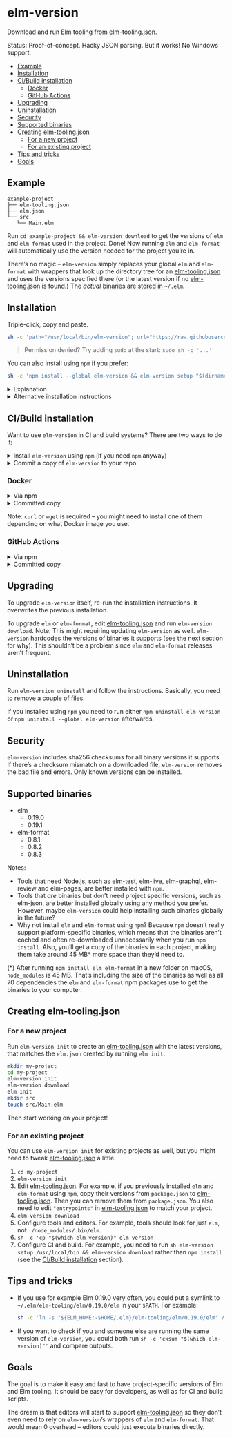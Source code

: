 # elm-version

Download and run Elm tooling from [elm-tooling.json].

Status: Proof-of-concept. Hacky JSON parsing. But it works! No Windows support.

[elm-tooling.json]: https://github.com/lydell/elm-tooling.json

<!-- prettier-ignore-start -->
<!-- START doctoc generated TOC please keep comment here to allow auto update -->
<!-- DON'T EDIT THIS SECTION, INSTEAD RE-RUN doctoc TO UPDATE -->


- [Example](#example)
- [Installation](#installation)
- [CI/Build installation](#cibuild-installation)
  - [Docker](#docker)
  - [GitHub Actions](#github-actions)
- [Upgrading](#upgrading)
- [Uninstallation](#uninstallation)
- [Security](#security)
- [Supported binaries](#supported-binaries)
- [Creating elm-tooling.json](#creating-elm-toolingjson)
  - [For a new project](#for-a-new-project)
  - [For an existing project](#for-an-existing-project)
- [Tips and tricks](#tips-and-tricks)
- [Goals](#goals)

<!-- END doctoc generated TOC please keep comment here to allow auto update -->
<!-- prettier-ignore-end -->

## Example

```
example-project
├── elm-tooling.json
├── elm.json
└── src
   └── Main.elm
```

Run `cd example-project && elm-version download` to get the versions of `elm` and `elm-format` used in the project. Done! Now running `elm` and `elm-format` will automatically use the version needed for the project you’re in.

There’s no magic – `elm-version` simply replaces your global `elm` and `elm-format` with wrappers that look up the directory tree for an [elm-tooling.json] and uses the versions specified there (or the latest version if no [elm-tooling.json] is found.) The _actual_ [binaries are stored in `~/.elm`][binaries].

## Installation

Triple-click, copy and paste.

```sh
sh -c 'path="/usr/local/bin/elm-version"; url="https://raw.githubusercontent.com/lydell/elm-version/master/elm-version"; if command -v curl > /dev/null; then curl -#fLo "$path" "$url"; else wget -nv -O "$path" "$url"; fi && chmod +x "$path" && elm-version setup "$(dirname "$path")"'
```

> Permission denied? Try adding `sudo` at the start: `sudo sh -c '...'`

You can also install using `npm` if you prefer:

```sh
sh -c 'npm install --global elm-version && elm-version setup "$(dirname "$(which elm-version)")"'
```

<details>
<summary>Explanation</summary>

- `sh -c '...'`: Execute `...` in the `sh` shell. Why? Copy-paste compatibility with most shells and it’s easy to add `sudo` if needed.
- `path="/usr/local/bin/elm-version"`: Set the variable `path` to where to install `elm-version`.
- `url="https://raw.githubusercontent.com/lydell/elm-version/v1.0.0/elm-version"`: Set the variable `url` to where to download `elm-version` from. Visit this URL first if you want to see what the code looks like before running it.
- `if command -v curl > /dev/null; then curl -#fLo "$path" "$url"; else wget -nv -O "$path" "$url"; fi`: Download `elm-version` from `url` to `path` using `curl` if available and `wget` otherwise.
- `chmod +x "$path"`: Make the downloaded `elm-version` executable.
- `elm-version setup "$(dirname "$path")"`: Create wrappers for `elm` and `elm-format`, in the same directory as `elm-version`.

npm:

- `npm install --global elm-version`: Install `elm-version` globally using `npm`.
- `elm-version setup "$(dirname "$(which elm-version)")"`: Create wrappers for `elm` and `elm-format`, in the same directory as `elm-version`.

You could also run something like this:

```sh
npm install --global elm-version && elm-version setup /usr/local/bin
```

</details>

<details>
<summary>Alternative installation instructions</summary>

1. Download the `elm-version` shell script from this repo.
2. Make it executable.
3. Put it in your `$PATH`.
4. Run `elm-version setup SOME_DIR_IN_PATH` to create wrappers for `elm` and `elm-format`.

</details>

## CI/Build installation

Want to use `elm-version` in CI and build systems? There are two ways to do it:

<details>
<summary>Install <code>elm-version</code> using <code>npm</code> (if you need <code>npm</code> anyway)</summary>

```sh
npm install --save-dev elm-version
```

To upgrade, edit the version number for `"elm-version"` in `package.json`.

</details>

<details>
<summary>Commit a copy of <code>elm-version</code> to your repo</summary>

You _could_ copy that one-liner above into your CI setup and build scripts, but:

- It’s ugly and hard to read.
- You might end up accidentally using different versions of `elm-version` in CI vs your build scripts.
- I’d recommend adding a shasum check to it (so you know that you get what you expected), which makes the oneliner even more complicated and error-prone.

By instead committing a copy of `elm-version`:

- Your scripts become super clean: `sh elm-version ...`
- You always know exactly what is being executed, and you get rid of one Internet request that can fail.
- As a bonus, new contributors who don’t have `elm-version` installed can run `sh elm-version setup /usr/bin/local` to get it. They might not get the absolutely latest version, but they’ll at least get something that works with your project.
- `elm-version` is a couple of hundred lines of shell script so it shouldn’t be too bad to commit. The alternative would be copying and committing a 300-char oneliner (possibly more than once).

Once you’ve installed `elm-version` on your computer, you could run the following to copy it to your project:

```sh
cd your-project
sh -c 'cp "$(which elm-version)" elm-version'
```

</details>

### Docker

<details>
<summary>Via npm</summary>

```Dockerfile
# Install npm packages in a separate image, for maximum Docker caching.
# Otherwise you’d lose the cached downloads of Elm binaries every time
# package.json changes (which is much more frequent).
FROM node:12 AS npm
WORKDIR app
COPY package.json package-lock.json ./
RUN npm ci

# Start a new image.
FROM node:12
WORKDIR app

# Copy elm-version from the previous image, then setup and install.
COPY --from=npm /app/node_modules/elm-version/elm-version elm-version
COPY elm-tooling.json ./
RUN sh elm-version setup /usr/local/bin && elm-version download

# Copy the full node_modules folder for the rest of your build.
COPY --from=npm /app/node_modules node_modules

# Then do whatever you need to.
```

</details>

<details>
<summary>Committed copy</summary>

```Dockerfile
# Put this early in your Dockerfile, to take advantage of Docker caching.
COPY elm-version elm-tooling.json ./
RUN sh elm-version setup /usr/local/bin && elm-version download
```

</details>

Note: `curl` or `wget` is required – you might need to install one of them depending on what Docker image you use.

### GitHub Actions

<details>
<summary>Via npm</summary>

```yaml
jobs:
  build:
    runs-on: ubuntu-latest
    steps:
      - uses: actions/checkout@v2

      - name: Setup Node.js
        uses: actions/setup-node@v1
        with:
          node-version: "12"

      - name: Cache node_modules
        uses: actions/cache@v1
        with:
          path: node_modules
          key: node_modules-${{ hashFiles('package-lock.json') }}

      - name: Cache elm packages and binaries
        uses: actions/cache@v1
        with:
          path: ~/.elm
          key: elm-${{ hashFiles('elm*.json') }}

      - name: Run workflow
        run: |
          test -d node_modules || npm ci
          sudo npx elm-version setup /usr/local/bin
          elm-version download
          npm run build # Or whatever you do in your build
```

</details>

<details>
<summary>Committed copy</summary>

```yaml
jobs:
  build:
    runs-on: ubuntu-latest
    steps:
      - uses: actions/checkout@v2

      - name: Cache elm packages and binaries
        uses: actions/cache@v1
        with:
          path: ~/.elm
          key: elm-${{ hashFiles('elm*.json') }}

      - name: Run workflow
        run: |
          sudo sh elm-version setup /usr/local/bin
          elm-version download
          elm make src/Main.elm # Or whatever you do in your build
```

</details>

## Upgrading

To upgrade `elm-version` itself, re-run the installation instructions. It overwrites the previous installation.

To upgrade `elm` or `elm-format`, edit [elm-tooling.json] and run `elm-version download`. Note: This might requiring updating `elm-version` as well. `elm-version` hardcodes the versions of binaries it supports (see the next section for why). This shouldn’t be a problem since `elm` and `elm-format` releases aren’t frequent.

## Uninstallation

Run `elm-version uninstall` and follow the instructions. Basically, you need to remove a couple of files.

If you installed using `npm` you need to run either `npm uninstall elm-version` or `npm uninstall --global elm-version` afterwards.

## Security

`elm-version` includes sha256 checksums for all binary versions it supports. If there’s a checksum mismatch on a downloaded file, `elm-version` removes the bad file and errors. Only known versions can be installed.

## Supported binaries

- elm
  - 0.19.0
  - 0.19.1
- elm-format
  - 0.8.1
  - 0.8.2
  - 0.8.3

Notes:

- Tools that need Node.js, such as elm-test, elm-live, elm-graphql, elm-review and elm-pages, are better installed with `npm`.
- Tools that _are_ binaries but don’t need project specific versions, such as elm-json, are better installed globally using any method you prefer. However, maybe `elm-version` could help installing such binaries globally in the future?
- Why not install `elm` and `elm-format` using `npm`? Because `npm` doesn’t really support platform-specific binaries, which means that the binaries aren’t cached and often re-downloaded unnecessarily when you run `npm install`. Also, you’ll get a copy of the binaries in each project, making them take around 45 MB\* more space than they’d need to.

(\*) After running `npm install elm elm-format` in a new folder on macOS, `node_modules` is 45 MB. That’s including the size of the binaries as well as all 70 dependencies the `elm` and `elm-format` npm packages use to get the binaries to your computer.

## Creating elm-tooling.json

### For a new project

Run `elm-version init` to create an [elm-tooling.json] with the latest versions, that matches the `elm.json` created by running `elm init`.

```sh
mkdir my-project
cd my-project
elm-version init
elm-version download
elm init
mkdir src
touch src/Main.elm
```

Then start working on your project!

### For an existing project

You can use `elm-version init` for existing projects as well, but you might need to tweak [elm-tooling.json] a little.

1. `cd my-project`
2. `elm-version init`
3. Edit [elm-tooling.json]. For example, if you previously installed `elm` and `elm-format` using `npm`, copy their versions from `package.json` to [elm-tooling.json]. Then you can remove them from `package.json`. You also need to edit `"entrypoints"` in [elm-tooling.json] to match your project.
4. `elm-version download`
5. Configure tools and editors. For example, tools should look for just `elm`, not `./node_modules/.bin/elm`.
6. `sh -c 'cp "$(which elm-version)" elm-version'`
7. Configure CI and build. For example, you need to run `sh elm-version setup /usr/local/bin && elm-version download` rather than `npm install` (see the [CI/Build installation](#cibuild-installation) section).

## Tips and tricks

- If you use for example Elm 0.19.0 very often, you could put a symlink to `~/.elm/elm-tooling/elm/0.19.0/elm` in your `$PATH`. For example:

  ```sh
  sh -c 'ln -s "${ELM_HOME:-$HOME/.elm}/elm-tooling/elm/0.19.0/elm" /usr/local/bin/elm0.19.0'
  ```

- If you want to check if you and someone else are running the same version of `elm-version`, you could both run `sh -c 'cksum "$(which elm-version)"'` and compare outputs.

## Goals

The goal is to make it easy and fast to have project-specific versions of Elm and Elm tooling. It should be easy for developers, as well as for CI and build scripts.

The dream is that editors will start to support [elm-tooling.json] so they don’t even need to rely on `elm-version`’s wrappers of `elm` and `elm-format`. That would mean 0 overhead – editors could just execute binaries directly.

[binaries]: https://github.com/lydell/elm-tooling.json#binaries
